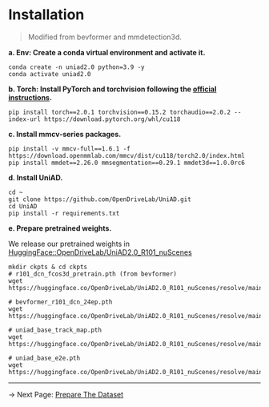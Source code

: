 # Installation
> Modified from bevformer and mmdetection3d.

**a. Env: Create a conda virtual environment and activate it.**
```shell
conda create -n uniad2.0 python=3.9 -y
conda activate uniad2.0
```

**b. Torch: Install PyTorch and torchvision following the [official instructions](https://pytorch.org/).**
```shell
pip install torch==2.0.1 torchvision==0.15.2 torchaudio==2.0.2 --index-url https://download.pytorch.org/whl/cu118
```

**c. Install mmcv-series packages.**
```shell
pip install -v mmcv-full==1.6.1 -f https://download.openmmlab.com/mmcv/dist/cu118/torch2.0/index.html
pip install mmdet==2.26.0 mmsegmentation==0.29.1 mmdet3d==1.0.0rc6
```


**d. Install UniAD.**
```shell
cd ~
git clone https://github.com/OpenDriveLab/UniAD.git
cd UniAD
pip install -r requirements.txt
```


**e. Prepare pretrained weights.**

We release our pretrained weights in [HuggingFace::OpenDriveLab/UniAD2.0_R101_nuScenes](https://huggingface.co/OpenDriveLab/UniAD2.0_R101_nuScenes/tree/main/ckpts)

```shell
mkdir ckpts & cd ckpts
# r101_dcn_fcos3d_pretrain.pth (from bevformer)
wget https://huggingface.co/OpenDriveLab/UniAD2.0_R101_nuScenes/resolve/main/ckpts/r101_dcn_fcos3d_pretrain.pth

# bevformer_r101_dcn_24ep.pth
wget https://huggingface.co/OpenDriveLab/UniAD2.0_R101_nuScenes/resolve/main/ckpts/bevformer_r101_dcn_24ep.pth

# uniad_base_track_map.pth
wget https://huggingface.co/OpenDriveLab/UniAD2.0_R101_nuScenes/resolve/main/ckpts/uniad_base_track_map.pth

# uniad_base_e2e.pth
wget https://huggingface.co/OpenDriveLab/UniAD2.0_R101_nuScenes/resolve/main/ckpts/uniad_base_e2e.pth
```

---
-> Next Page: [Prepare The Dataset](./DATA_PREP.md)